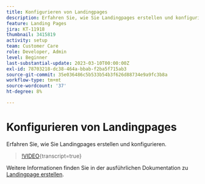 ```yaml
---
title: Konfigurieren von Landingpages
description: Erfahren Sie, wie Sie Landingpages erstellen und konfigurieren.
feature: Landing Pages
jira: KT-11918
thumbnail: 3415819
activity: setup
team: Customer Care
role: Developer, Admin
level: Beginner
last-substantial-update: 2023-03-10T00:00:00Z
exl-id: 78703218-dc38-464a-bbab-f2ba5f715ab3
source-git-commit: 35e036486c5b533b54b3f626d88734e9a9fc3b8a
workflow-type: tm+mt
source-wordcount: '37'
ht-degree: 8%

---
```


# Konfigurieren von Landingpages

Erfahren Sie, wie Sie Landingpages erstellen und konfigurieren.

>[!VIDEO](https://video.tv.adobe.com/v/3415819/?quality=12&learn=on){transcript=true}

Weitere Informationen finden Sie in der ausführlichen Dokumentation zu [Landingpage erstellen](https://experienceleague.adobe.com/docs/campaign-classic/using/designing-content/editing-html-content/creating-a-landing-page.html?lang=de).
